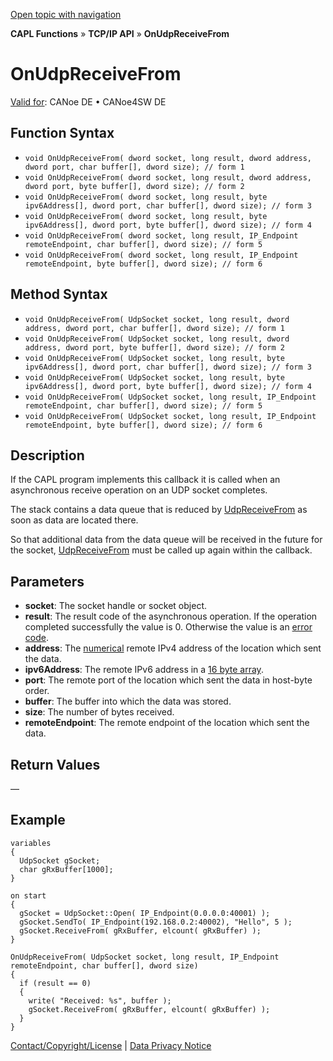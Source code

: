[Open topic with navigation](../../../../../CANoeDEFamily.htm#Topics/CAPLFunctions/TCPIPAPI/EventProcedures/CAPLfunctionTCPIPOnUdpReceiveFrom.md)

**CAPL Functions** » **TCP/IP API** » **OnUdpReceiveFrom**

# OnUdpReceiveFrom

[Valid for](../../../Shared/FeatureAvailability.md): CANoe DE • CANoe4SW DE

## Function Syntax

- `void OnUdpReceiveFrom( dword socket, long result, dword address, dword port, char buffer[], dword size); // form 1`
- `void OnUdpReceiveFrom( dword socket, long result, dword address, dword port, byte buffer[], dword size); // form 2`
- `void OnUdpReceiveFrom( dword socket, long result, byte ipv6Address[], dword port, char buffer[], dword size); // form 3`
- `void OnUdpReceiveFrom( dword socket, long result, byte ipv6Address[], dword port, byte buffer[], dword size); // form 4`
- `void OnUdpReceiveFrom( dword socket, long result, IP_Endpoint remoteEndpoint, char buffer[], dword size); // form 5`
- `void OnUdpReceiveFrom( dword socket, long result, IP_Endpoint remoteEndpoint, byte buffer[], dword size); // form 6`

## Method Syntax

- `void OnUdpReceiveFrom( UdpSocket socket, long result, dword address, dword port, char buffer[], dword size); // form 1`
- `void OnUdpReceiveFrom( UdpSocket socket, long result, dword address, dword port, byte buffer[], dword size); // form 2`
- `void OnUdpReceiveFrom( UdpSocket socket, long result, byte ipv6Address[], dword port, char buffer[], dword size); // form 3`
- `void OnUdpReceiveFrom( UdpSocket socket, long result, byte ipv6Address[], dword port, byte buffer[], dword size); // form 4`
- `void OnUdpReceiveFrom( UdpSocket socket, long result, IP_Endpoint remoteEndpoint, char buffer[], dword size); // form 5`
- `void OnUdpReceiveFrom( UdpSocket socket, long result, IP_Endpoint remoteEndpoint, byte buffer[], dword size); // form 6`

## Description

If the CAPL program implements this callback it is called when an asynchronous receive operation on an UDP socket completes.

The stack contains a data queue that is reduced by [UdpReceiveFrom](../Functions/CAPLfunctionUDPReceiveFrom.md) as soon as data are located there.

So that additional data from the data queue will be received in the future for the socket, [UdpReceiveFrom](../Functions/CAPLfunctionUDPReceiveFrom.md) must be called up again within the callback.

## Parameters

- **socket**: The socket handle or socket object.
- **result**: The result code of the asynchronous operation. If the operation completed successfully the value is 0. Otherwise the value is an [error code](../CAPLfunctionsTCPIPWinsock2ErrorCodes.md).
- **address**: The [numerical](../../../Shared/CAPL/TCPIPAPI/IPAddressByteOrdering.md) remote IPv4 address of the location which sent the data.
- **ipv6Address**: The remote IPv6 address in a [16 byte array](../../../Shared/CAPL/TCPIPAPI/IPAddressByteOrdering.md).
- **port**: The remote port of the location which sent the data in host-byte order.
- **buffer**: The buffer into which the data was stored.
- **size**: The number of bytes received.
- **remoteEndpoint**: The remote endpoint of the location which sent the data.

## Return Values

—

## Example

```plaintext
variables
{
  UdpSocket gSocket;
  char gRxBuffer[1000];
}

on start
{
  gSocket = UdpSocket::Open( IP_Endpoint(0.0.0.0:40001) );
  gSocket.SendTo( IP_Endpoint(192.168.0.2:40002), "Hello", 5 );
  gSocket.ReceiveFrom( gRxBuffer, elcount( gRxBuffer) );
}

OnUdpReceiveFrom( UdpSocket socket, long result, IP_Endpoint remoteEndpoint, char buffer[], dword size)
{
  if (result == 0)
  {
    write( "Received: %s", buffer );
    gSocket.ReceiveFrom( gRxBuffer, elcount( gRxBuffer) );
  }
}
```

[Contact/Copyright/License](../../../Shared/ContactCopyrightLicense.md) | [Data Privacy Notice](https://www.vector.com/int/en/company/get-info/privacy-policy/)
